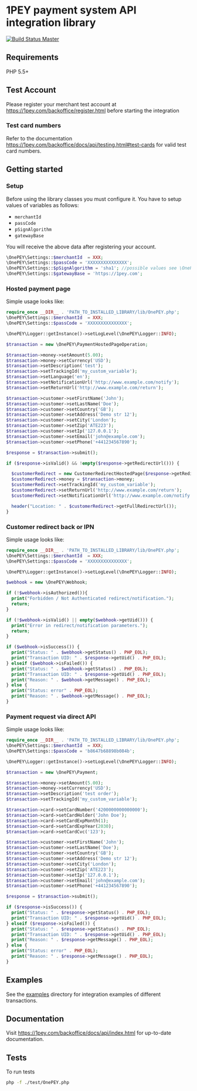 # 1PEY payment system API integration library

[![Build Status Master](https://travis-ci.org/1PEY/onepey-api-php.svg?branch=master)](https://travis-ci.org/1PEY/onepey-api-php)

## Requirements

PHP 5.5+

## Test Account

Please register your merchant test account at https://1pey.com/backoffice/register.html before starting the integration


### Test card numbers

Refer to the documentation https://1pey.com/backoffice/docs/api/testing.html#test-cards for valid test card numbers.

## Getting started

### Setup

Before using the library classes you must configure it.
You have to setup values of variables as follows:

  * `merchantId`
  * `passCode`
  * `pSignAlgorithm`
  * `gatewayBase`

You will receive the above data after registering your account.

```php
\OnePEY\Settings::$merchantId  = XXX;
\OnePEY\Settings::$passCode = 'XXXXXXXXXXXXXXX';
\OnePEY\Settings::$pSignAlgorithm = 'sha1'; //possible values see \OnePEY\PSignAlgorithm
\OnePEY\Settings::$gatewayBase = 'https://1pey.com';
```

### Hosted payment page

Simple usage looks like:

```php
require_once __DIR__ . 'PATH_TO_INSTALLED_LIBRARY/lib/OnePEY.php';
\OnePEY\Settings::$merchantId  = XXX;
\OnePEY\Settings::$passCode = 'XXXXXXXXXXXXXXX';

\OnePEY\Logger::getInstance()->setLogLevel(\OnePEY\Logger::INFO);

$transaction = new \OnePEY\PaymentHostedPageOperation;

$transaction->money->setAmount(5.00);
$transaction->money->setCurrency('USD');
$transaction->setDescription('test');
$transaction->setTrackingId('my_custom_variable');
$transaction->setLanguage('en');
$transaction->setNotificationUrl('http://www.example.com/notify');
$transaction->setReturnUrl('http://www.example.com/return');

$transaction->customer->setFirstName('John');
$transaction->customer->setLastName('Doe');
$transaction->customer->setCountry('GB');
$transaction->customer->setAddress('Demo str 12');
$transaction->customer->setCity('London');
$transaction->customer->setZip('ATE223');
$transaction->customer->setIp('127.0.0.1');
$transaction->customer->setEmail('john@example.com');
$transaction->customer->setPhone('+441234567890');

$response = $transaction->submit();

if ($response->isValid() && !empty($response->getRedirectUrl())) {

  $customerRedirect = new CustomerRedirectHostedPage($response->getRedirectUrl(), $response->getUid());
  $customerRedirect->money = $transaction->money;
  $customerRedirect->setTrackingId('my_custom_variable');
  $customerRedirect->setReturnUrl('http://www.example.com/return');
  $customerRedirect->setNotificationUrl('http://www.example.com/notify');

  header("Location: " . $customerRedirect->getFullRedirectUrl());
}
```
### Customer redirect back or IPN

Simple usage looks like:

```php
require_once __DIR__ . 'PATH_TO_INSTALLED_LIBRARY/lib/OnePEY.php';
\OnePEY\Settings::$merchantId  = XXX;
\OnePEY\Settings::$passCode = 'XXXXXXXXXXXXXXX';

\OnePEY\Logger::getInstance()->setLogLevel(\OnePEY\Logger::INFO);

$webhook = new \OnePEY\Webhook;

if (!$webhook->isAuthorized()){
  print("Forbidden / Not Authenticated redirect/notification.");
  return;
}

if (!$webhook->isValid() || empty($webhook->getUid())) {
  print("Error in redirect/notification parameters.");
  return;
}

if ($webhook->isSuccess()) {
  print("Status: " . $webhook->getStatus() . PHP_EOL);
  print("Transaction UID: " . $response->getUid() . PHP_EOL);
} elseif ($webhook->isFailed()) {
  print("Status: " . $webhook->getStatus() . PHP_EOL);
  print("Transaction UID: " . $response->getUid() . PHP_EOL);
  print("Reason: " . $webhook->getMessage() . PHP_EOL);
} else {
  print("Status: error" . PHP_EOL);
  print("Reason: " . $webhook->getMessage() . PHP_EOL);
}
```

### Payment request via direct API

Simple usage looks like:

```php
require_once __DIR__ . 'PATH_TO_INSTALLED_LIBRARY/lib/OnePEY.php';
\OnePEY\Settings::$merchantId  = XXX;
\OnePEY\Settings::$passCode = 'b8647b68898b084b';

\OnePEY\Logger::getInstance()->setLogLevel(\OnePEY\Logger::INFO);

$transaction = new \OnePEY\Payment;

$transaction->money->setAmount(5.00);
$transaction->money->setCurrency('USD');
$transaction->setDescription('test order');
$transaction->setTrackingId('my_custom_variable');

$transaction->card->setCardNumber('4200000000000000');
$transaction->card->setCardHolder('John Doe');
$transaction->card->setCardExpMonth(1);
$transaction->card->setCardExpYear(2030);
$transaction->card->setCardCvc('123');

$transaction->customer->setFirstName('John');
$transaction->customer->setLastName('Doe');
$transaction->customer->setCountry('GB');
$transaction->customer->setAddress('Demo str 12');
$transaction->customer->setCity('London');
$transaction->customer->setZip('ATE223');
$transaction->customer->setIp('127.0.0.1');
$transaction->customer->setEmail('john@example.com');
$transaction->customer->setPhone('+441234567890');

$response = $transaction->submit();

if ($response->isSuccess()) {
  print("Status: " . $response->getStatus() . PHP_EOL);
  print("Transaction UID: " . $response->getUid() . PHP_EOL);
} elseif ($response->isFailed()) {
  print("Status: " . $response->getStatus() . PHP_EOL);
  print("Transaction UID: " . $response->getUid() . PHP_EOL);
  print("Reason: " . $response->getMessage() . PHP_EOL);
} else {
  print("Status: error" . PHP_EOL);
  print("Reason: " . $response->getMessage() . PHP_EOL);
}
```

## Examples

See the [examples](examples) directory for integration examples of different
transactions.

## Documentation

Visit https://1pey.com/backoffice/docs/api/index.html for up-to-date documentation.

## Tests

To run tests

```bash
php -f ./test/OnePEY.php
```
